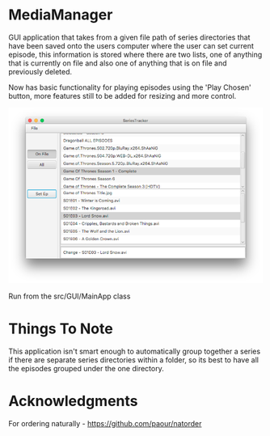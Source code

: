 # MediaManager

GUI application that takes from a given file path of series directories that have been saved onto the users computer where the user can set current episode, this information is stored where there are two lists, one of anything that is currently on file and also one of anything that is on file and previously deleted.

Now has basic functionality for playing episodes using the 'Play Chosen' button, more features still to be
added for resizing and more control.

![alt text](screenshot/MainScreen.png "Main Screen After Selecting an Episode")

Run from the src/GUI/MainApp class

# Things To Note
This application isn't smart enough to automatically group together a series if there are separate series directories within a folder, so its best to have all the episodes grouped under the one directory.

# Acknowledgments

For ordering naturally - https://github.com/paour/natorder  
